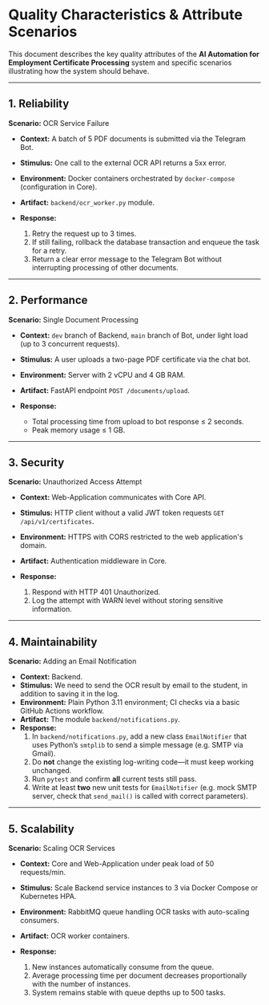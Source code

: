 # Quality Characteristics & Attribute Scenarios

This document describes the key quality attributes of the **AI Automation for Employment Certificate Processing** system and specific scenarios illustrating how the system should behave.

---

## 1. Reliability

**Scenario:** OCR Service Failure

* **Context:** A batch of 5 PDF documents is submitted via the Telegram Bot.
* **Stimulus:** One call to the external OCR API returns a 5xx error.
* **Environment:** Docker containers orchestrated by `docker-compose` (configuration in Core).
* **Artifact:** `backend/ocr_worker.py` module.
* **Response:**

  1. Retry the request up to 3 times.
  2. If still failing, rollback the database transaction and enqueue the task for a retry.
  3. Return a clear error message to the Telegram Bot without interrupting processing of other documents.

---

## 2. Performance

**Scenario:** Single Document Processing

* **Context:** `dev` branch of Backend, `main` branch of Bot, under light load (up to 3 concurrent requests).
* **Stimulus:** A user uploads a two-page PDF certificate via the chat bot.
* **Environment:** Server with 2 vCPU and 4 GB RAM.
* **Artifact:** FastAPI endpoint `POST /documents/upload`.
* **Response:**

  * Total processing time from upload to bot response ≤ 2 seconds.
  * Peak memory usage ≤ 1 GB.

---

## 3. Security

**Scenario:** Unauthorized Access Attempt

* **Context:** Web-Application communicates with Core API.
* **Stimulus:** HTTP client without a valid JWT token requests `GET /api/v1/certificates`.
* **Environment:** HTTPS with CORS restricted to the web application's domain.
* **Artifact:** Authentication middleware in Core.
* **Response:**

  1. Respond with HTTP 401 Unauthorized.
  2. Log the attempt with WARN level without storing sensitive information.

---

## 4. Maintainability

**Scenario:** Adding an Email Notification

* **Context:** Backend.  
* **Stimulus:** We need to send the OCR result by email to the student, in addition to saving it in the log.  
* **Environment:** Plain Python 3.11 environment; CI checks via a basic GitHub Actions workflow.  
* **Artifact:** The module `backend/notifications.py`.  
* **Response:**  
  1. In `backend/notifications.py`, add a new class `EmailNotifier` that uses Python’s `smtplib` to send a simple message (e.g. SMTP via Gmail).  
  2. Do **not** change the existing log-writing code—it must keep working unchanged.  
  3. Run `pytest` and confirm **all** current tests still pass.  
  4. Write at least **two** new unit tests for `EmailNotifier` (e.g. mock SMTP server, check that `send_mail()` is called with correct parameters).
---

## 5. Scalability

**Scenario:** Scaling OCR Services

* **Context:** Core and Web-Application under peak load of 50 requests/min.
* **Stimulus:** Scale Backend service instances to 3 via Docker Compose or Kubernetes HPA.
* **Environment:** RabbitMQ queue handling OCR tasks with auto-scaling consumers.
* **Artifact:** OCR worker containers.
* **Response:**

  1. New instances automatically consume from the queue.
  2. Average processing time per document decreases proportionally with the number of instances.
  3. System remains stable with queue depths up to 500 tasks.
